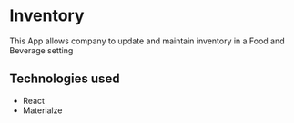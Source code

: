 # Inventory

This App allows company to update and maintain inventory in a Food and Beverage setting

## Technologies used
* React
* Materialze

